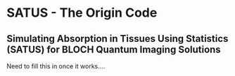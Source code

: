 # SATUS - The Origin Code
## Simulating Absorption in Tissues Using Statistics (SATUS) for BLOCH Quantum Imaging Solutions

Need to fill this in once it works....
